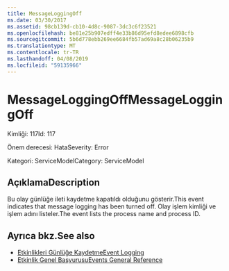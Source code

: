 ```yaml
---
title: MessageLoggingOff
ms.date: 03/30/2017
ms.assetid: 98cb139d-cb10-4d8c-9087-3dc3c6f23521
ms.openlocfilehash: be81e25b907edff4e33b86d95efd8edee6898cfb
ms.sourcegitcommit: 5b6d778ebb269ee6684fb57ad69a8c28b06235b9
ms.translationtype: MT
ms.contentlocale: tr-TR
ms.lasthandoff: 04/08/2019
ms.locfileid: "59135966"
---
```

# <a name="messageloggingoff"></a><span data-ttu-id="fe8b8-102">MessageLoggingOff</span><span class="sxs-lookup"><span data-stu-id="fe8b8-102">MessageLoggingOff</span></span>
<span data-ttu-id="fe8b8-103">Kimliği: 117</span><span class="sxs-lookup"><span data-stu-id="fe8b8-103">Id: 117</span></span>  
  
 <span data-ttu-id="fe8b8-104">Önem derecesi: Hata</span><span class="sxs-lookup"><span data-stu-id="fe8b8-104">Severity: Error</span></span>  
  
 <span data-ttu-id="fe8b8-105">Kategori: ServiceModel</span><span class="sxs-lookup"><span data-stu-id="fe8b8-105">Category: ServiceModel</span></span>  
  
## <a name="description"></a><span data-ttu-id="fe8b8-106">Açıklama</span><span class="sxs-lookup"><span data-stu-id="fe8b8-106">Description</span></span>  
 <span data-ttu-id="fe8b8-107">Bu olay günlüğe ileti kaydetme kapatıldı olduğunu gösterir.</span><span class="sxs-lookup"><span data-stu-id="fe8b8-107">This event indicates that message logging has been turned off.</span></span> <span data-ttu-id="fe8b8-108">Olay işlem kimliği ve işlem adını listeler.</span><span class="sxs-lookup"><span data-stu-id="fe8b8-108">The event lists the process name and process ID.</span></span>  
  
## <a name="see-also"></a><span data-ttu-id="fe8b8-109">Ayrıca bkz.</span><span class="sxs-lookup"><span data-stu-id="fe8b8-109">See also</span></span>

- [<span data-ttu-id="fe8b8-110">Etkinlikleri Günlüğe Kaydetme</span><span class="sxs-lookup"><span data-stu-id="fe8b8-110">Event Logging</span></span>](../../../../../docs/framework/wcf/diagnostics/event-logging/index.md)
- [<span data-ttu-id="fe8b8-111">Etkinlik Genel Başvurusu</span><span class="sxs-lookup"><span data-stu-id="fe8b8-111">Events General Reference</span></span>](../../../../../docs/framework/wcf/diagnostics/event-logging/events-general-reference.md)
